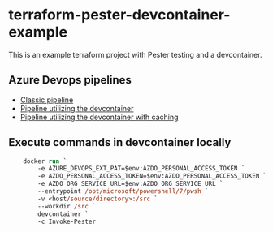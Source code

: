 # terraform-pester-devcontainer-example

This is an example terraform project with Pester testing and a devcontainer.

## Azure Devops pipelines

- [Classic pipeline](.azdo/classic-pipeline.yml)
- [Pipeline utilizing the devcontainer](.azdo/devcontainer-pipeline.yml)
- [Pipeline utilizing the devcontainer with caching](.azdo/devcontainer-caching-pipeline.yml)

## Execute commands in devcontainer locally

```ps
    docker run `
        -e AZURE_DEVOPS_EXT_PAT=$env:AZDO_PERSONAL_ACCESS_TOKEN `
        -e AZDO_PERSONAL_ACCESS_TOKEN=$env:AZDO_PERSONAL_ACCESS_TOKEN `
        -e AZDO_ORG_SERVICE_URL=$env:AZDO_ORG_SERVICE_URL `
        --entrypoint /opt/microsoft/powershell/7/pwsh `
        -v <host/source/directory>:/src `
        --workdir /src `
        devcontainer `
        -c Invoke-Pester
```
